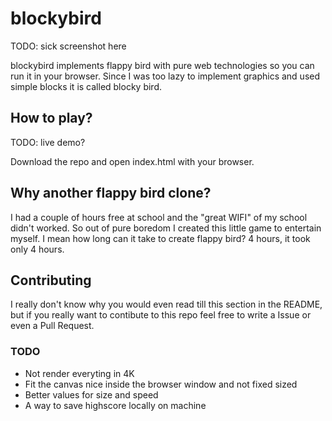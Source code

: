 # blockybird
TODO: sick screenshot here

blockybird implements flappy bird with pure web technologies so you can run it
in your browser. Since I was too lazy to implement graphics and used simple 
blocks it is called blocky bird.

## How to play?
TODO: live demo?

Download the repo and open index.html with your browser.

## Why another flappy bird clone?
I had a couple of hours free at school and the "great WIFI" of my school didn't
worked. So out of pure boredom I created this little game to entertain myself. 
I mean how long can it take to create flappy bird? 4 hours, it took only
4 hours. 

## Contributing  
I really don't know why you would even read till this section in the README,
but if you really want to contibute to this repo feel free to write a Issue or
even a Pull Request.

### TODO
* Not render everyting in 4K
* Fit the canvas nice inside the browser window and not fixed sized
* Better values for size and speed
* A way to save highscore locally on machine
